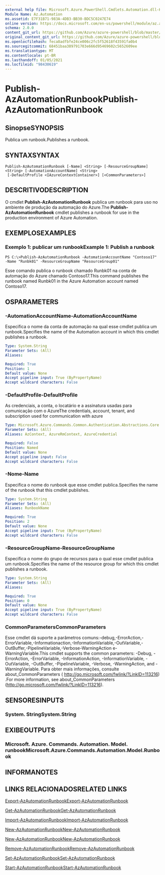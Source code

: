 ```yaml
---
external help file: Microsoft.Azure.PowerShell.Cmdlets.Automation.dll-Help.xml
Module Name: Az.Automation
ms.assetid: E7F31B71-983A-4DB3-BB30-BDC5C0247E74
online version: https://docs.microsoft.com/en-us/powershell/module/az.automation/publish-azautomationrunbook
schema: 2.0.0
content_git_url: https://github.com/Azure/azure-powershell/blob/master/src/Automation/Automation/help/Publish-AzAutomationRunbook.md
original_content_git_url: https://github.com/Azure/azure-powershell/blob/master/src/Automation/Automation/help/Publish-AzAutomationRunbook.md
ms.openlocfilehash: feca8adfbfe24ce006c2fc5f52618f43591fa0b4
ms.sourcegitcommit: 68451baa389791703e666d95469602c5652609ee
ms.translationtype: MT
ms.contentlocale: pt-BR
ms.lasthandoff: 01/05/2021
ms.locfileid: "98430619"
---
```

# <span data-ttu-id="1e1ab-101">Publish-AzAutomationRunbook</span><span class="sxs-lookup"><span data-stu-id="1e1ab-101">Publish-AzAutomationRunbook</span></span>

## <span data-ttu-id="1e1ab-102">Sinopse</span><span class="sxs-lookup"><span data-stu-id="1e1ab-102">SYNOPSIS</span></span>
<span data-ttu-id="1e1ab-103">Publica um runbook.</span><span class="sxs-lookup"><span data-stu-id="1e1ab-103">Publishes a runbook.</span></span>

## <span data-ttu-id="1e1ab-104">SYNTAX</span><span class="sxs-lookup"><span data-stu-id="1e1ab-104">SYNTAX</span></span>

```
Publish-AzAutomationRunbook [-Name] <String> [-ResourceGroupName] <String> [-AutomationAccountName] <String>
 [-DefaultProfile <IAzureContextContainer>] [<CommonParameters>]
```

## <span data-ttu-id="1e1ab-105">DESCRITIVO</span><span class="sxs-lookup"><span data-stu-id="1e1ab-105">DESCRIPTION</span></span>
<span data-ttu-id="1e1ab-106">O cmdlet **Publish-AzAutomationRunbook** publica um runbook para uso no ambiente de produção da automação do Azure.</span><span class="sxs-lookup"><span data-stu-id="1e1ab-106">The **Publish-AzAutomationRunbook** cmdlet publishes a runbook for use in the production environment of Azure Automation.</span></span>

## <span data-ttu-id="1e1ab-107">EXEMPLOS</span><span class="sxs-lookup"><span data-stu-id="1e1ab-107">EXAMPLES</span></span>

### <span data-ttu-id="1e1ab-108">Exemplo 1: publicar um runbook</span><span class="sxs-lookup"><span data-stu-id="1e1ab-108">Example 1: Publish a runbook</span></span>
```
PS C:\>Publish-AzAutomationRunbook -AutomationAccountName "Contoso17" -Name "Runbk01" -ResourceGroupName "ResourceGroup01"
```

<span data-ttu-id="1e1ab-109">Esse comando publica o runbook chamado Runbk01 na conta de automação do Azure chamado Contoso17.</span><span class="sxs-lookup"><span data-stu-id="1e1ab-109">This command publishes the runbook named Runbk01 in the Azure Automation account named Contoso17.</span></span>

## <span data-ttu-id="1e1ab-110">OS</span><span class="sxs-lookup"><span data-stu-id="1e1ab-110">PARAMETERS</span></span>

### <span data-ttu-id="1e1ab-111">-AutomationAccountName</span><span class="sxs-lookup"><span data-stu-id="1e1ab-111">-AutomationAccountName</span></span>
<span data-ttu-id="1e1ab-112">Especifica o nome da conta de automação na qual esse cmdlet publica um runbook.</span><span class="sxs-lookup"><span data-stu-id="1e1ab-112">Specifies the name of the Automation account in which this cmdlet publishes a runbook.</span></span>

```yaml
Type: System.String
Parameter Sets: (All)
Aliases:

Required: True
Position: 1
Default value: None
Accept pipeline input: True (ByPropertyName)
Accept wildcard characters: False
```

### <span data-ttu-id="1e1ab-113">-DefaultProfile</span><span class="sxs-lookup"><span data-stu-id="1e1ab-113">-DefaultProfile</span></span>
<span data-ttu-id="1e1ab-114">As credenciais, a conta, o locatário e a assinatura usadas para comunicação com o Azure</span><span class="sxs-lookup"><span data-stu-id="1e1ab-114">The credentials, account, tenant, and subscription used for communication with azure</span></span>

```yaml
Type: Microsoft.Azure.Commands.Common.Authentication.Abstractions.Core.IAzureContextContainer
Parameter Sets: (All)
Aliases: AzContext, AzureRmContext, AzureCredential

Required: False
Position: Named
Default value: None
Accept pipeline input: False
Accept wildcard characters: False
```

### <span data-ttu-id="1e1ab-115">-Nome</span><span class="sxs-lookup"><span data-stu-id="1e1ab-115">-Name</span></span>
<span data-ttu-id="1e1ab-116">Especifica o nome do runbook que esse cmdlet publica.</span><span class="sxs-lookup"><span data-stu-id="1e1ab-116">Specifies the name of the runbook that this cmdlet publishes.</span></span>

```yaml
Type: System.String
Parameter Sets: (All)
Aliases: RunbookName

Required: True
Position: 2
Default value: None
Accept pipeline input: True (ByPropertyName)
Accept wildcard characters: False
```

### <span data-ttu-id="1e1ab-117">-ResourceGroupName</span><span class="sxs-lookup"><span data-stu-id="1e1ab-117">-ResourceGroupName</span></span>
<span data-ttu-id="1e1ab-118">Especifica o nome do grupo de recursos para o qual esse cmdlet publica um runbook.</span><span class="sxs-lookup"><span data-stu-id="1e1ab-118">Specifies the name of the resource group for which this cmdlet publishes a runbook.</span></span>

```yaml
Type: System.String
Parameter Sets: (All)
Aliases:

Required: True
Position: 0
Default value: None
Accept pipeline input: True (ByPropertyName)
Accept wildcard characters: False
```

### <span data-ttu-id="1e1ab-119">CommonParameters</span><span class="sxs-lookup"><span data-stu-id="1e1ab-119">CommonParameters</span></span>
<span data-ttu-id="1e1ab-120">Esse cmdlet dá suporte a parâmetros comuns:-debug,-ErrorAction,-ErrorVariable,-Informationaction,-InformationVariable,-OutVariable,-OutBuffer,-PipelineVariable,-Verbose-WarningAction e-WarningVariable.</span><span class="sxs-lookup"><span data-stu-id="1e1ab-120">This cmdlet supports the common parameters: -Debug, -ErrorAction, -ErrorVariable, -InformationAction, -InformationVariable, -OutVariable, -OutBuffer, -PipelineVariable, -Verbose, -WarningAction, and -WarningVariable.</span></span> <span data-ttu-id="1e1ab-121">Para obter mais informações, consulte about_CommonParameters ( http://go.microsoft.com/fwlink/?LinkID=113216) .</span><span class="sxs-lookup"><span data-stu-id="1e1ab-121">For more information, see about_CommonParameters (http://go.microsoft.com/fwlink/?LinkID=113216).</span></span>

## <span data-ttu-id="1e1ab-122">SENSORES</span><span class="sxs-lookup"><span data-stu-id="1e1ab-122">INPUTS</span></span>

### <span data-ttu-id="1e1ab-123">System. String</span><span class="sxs-lookup"><span data-stu-id="1e1ab-123">System.String</span></span>

## <span data-ttu-id="1e1ab-124">EXIBE</span><span class="sxs-lookup"><span data-stu-id="1e1ab-124">OUTPUTS</span></span>

### <span data-ttu-id="1e1ab-125">Microsoft. Azure. Commands. Automation. Model. runbook</span><span class="sxs-lookup"><span data-stu-id="1e1ab-125">Microsoft.Azure.Commands.Automation.Model.Runbook</span></span>

## <span data-ttu-id="1e1ab-126">INFORMA</span><span class="sxs-lookup"><span data-stu-id="1e1ab-126">NOTES</span></span>

## <span data-ttu-id="1e1ab-127">LINKS RELACIONADOS</span><span class="sxs-lookup"><span data-stu-id="1e1ab-127">RELATED LINKS</span></span>

[<span data-ttu-id="1e1ab-128">Export-AzAutomationRunbook</span><span class="sxs-lookup"><span data-stu-id="1e1ab-128">Export-AzAutomationRunbook</span></span>](./Export-AzAutomationRunbook.md)

[<span data-ttu-id="1e1ab-129">Get-AzAutomationRunbook</span><span class="sxs-lookup"><span data-stu-id="1e1ab-129">Get-AzAutomationRunbook</span></span>](./Get-AzAutomationRunbook.md)

[<span data-ttu-id="1e1ab-130">Import-AzAutomationRunbook</span><span class="sxs-lookup"><span data-stu-id="1e1ab-130">Import-AzAutomationRunbook</span></span>](./Import-AzAutomationRunbook.md)

[<span data-ttu-id="1e1ab-131">New-AzAutomationRunbook</span><span class="sxs-lookup"><span data-stu-id="1e1ab-131">New-AzAutomationRunbook</span></span>](./New-AzAutomationRunbook.md)

[<span data-ttu-id="1e1ab-132">New-AzAutomationRunbook</span><span class="sxs-lookup"><span data-stu-id="1e1ab-132">New-AzAutomationRunbook</span></span>](./New-AzAutomationRunbook.md)

[<span data-ttu-id="1e1ab-133">Remove-AzAutomationRunbook</span><span class="sxs-lookup"><span data-stu-id="1e1ab-133">Remove-AzAutomationRunbook</span></span>](./Remove-AzAutomationRunbook.md)

[<span data-ttu-id="1e1ab-134">Set-AzAutomationRunbook</span><span class="sxs-lookup"><span data-stu-id="1e1ab-134">Set-AzAutomationRunbook</span></span>](./Set-AzAutomationRunbook.md)

[<span data-ttu-id="1e1ab-135">Start-AzAutomationRunbook</span><span class="sxs-lookup"><span data-stu-id="1e1ab-135">Start-AzAutomationRunbook</span></span>](./Start-AzAutomationRunbook.md)


